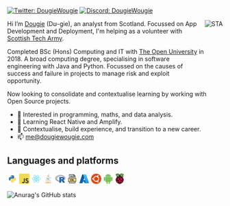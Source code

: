 [![Twitter: DougieWougie](https://img.shields.io/twitter/follow/DougieWougie?logo=twitter&style=for-the-badge)](https://twitter.com/DougieWougie)
[![Discord: DougieWougie](https://img.shields.io/discord/970648245426593852?logo=discord&style=for-the-badge)](https://discord.com/widget?id=970648245426593852&theme=dark)

<a href="(https://www.scottishtecharmy.org/)"><img height="125" align="right" alt="STA" src="https://images.squarespace-cdn.com/content/v1/5e98651eeb6c5049f0d0cad4/1587375053728-HH7PUTT23XUHJVNJGHRL/Long+Format.png?format=1500w"/></a>

Hi I’m [Dougie](https://blog.dougiewougie.com) (Dʊ-gie), an analyst from Scotland󠁧󠁢󠁳󠁣󠁴󠁿.  Focussed on App Development and Deployment, I'm helping as a volunteer with [Scottish Tech Army](https://www.scottishtecharmy.org/).

Completed BSc (Hons) Computing and IT with [The Open University](https://www.open.ac.uk) in 2018. A broad computing degree, specialising in software engineering with Java and Python. Focussed on the causes of success and failure in projects to manage risk and exploit opportunity.

Now looking to consolidate and contextualise learning by working with Open Source projects.
- 👀 Interested in programming, maths, and data analysis.
- 🌱 Learning React Native and Amplify.
- 💞️ Contextualise, build experience, and transition to a new career.
- 📫 me@dougiewougie.com

## Languages and platforms
<span>
  <img height="24" src="https://raw.githubusercontent.com/github/explore/80688e429a7d4ef2fca1e82350fe8e3517d3494d/topics/python/python.png" />
  <img height="24" src="https://raw.githubusercontent.com/github/explore/80688e429a7d4ef2fca1e82350fe8e3517d3494d/topics/javascript/javascript.png" />
  <img height="24" src="https://raw.githubusercontent.com/github/explore/80688e429a7d4ef2fca1e82350fe8e3517d3494d/topics/react/react.png" />
  <img height="24" src="https://raw.githubusercontent.com/github/explore/5b3600551e122a3277c2c5368af2ad5725ffa9a1/topics/java/java.png" />
  <img height="24" src="https://raw.githubusercontent.com/github/explore/80688e429a7d4ef2fca1e82350fe8e3517d3494d/topics/r/r.png" />  
  <img height="24" src="https://raw.githubusercontent.com/github/explore/05a6f4c574a32b6b2f04c2e589f6c82d9df46a5d/topics/xml/xml.png" />
  <img height="24" src="https://raw.githubusercontent.com/github/explore/eaef8552d8b082ffafe2bfc8a5023d47da904aac/topics/azure/azure.png" />
  <img height="24" src="https://raw.githubusercontent.com/github/explore/80688e429a7d4ef2fca1e82350fe8e3517d3494d/topics/ubuntu/ubuntu.png" />
  <img height="24" src="https://raw.githubusercontent.com/github/explore/8baf984947f4d9c32006bd03fa4c51ff91aadf8d/topics/android/android.png" />
  <img height="24" src="https://raw.githubusercontent.com/github/explore/80688e429a7d4ef2fca1e82350fe8e3517d3494d/topics/raspberry-pi/raspberry-pi.png" />
</span>


<!---
DougieWougie/DougieWougie is a ✨ special ✨ repository because its `README.md` (this file) appears on your GitHub profile.
You can click the Preview link to take a look at your changes.
--->

![Anurag's GitHub stats](https://github-readme-stats.vercel.app/api?username=dougiewougie&show_icons=true&theme=radical&hide=stars,)

